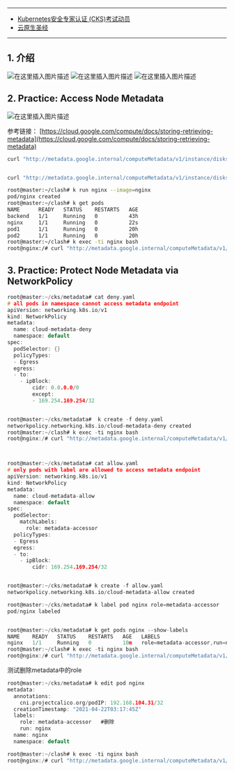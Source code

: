 

---

 - [Kubernetes安全专家认证 (CKS)考试动员](https://ghostwritten.blog.csdn.net/article/details/112358241)
 - [云原生圣经](https://ghostwritten.blog.csdn.net/article/details/108562082)

----
## 1. 介绍
![在这里插入图片描述](https://i-blog.csdnimg.cn/blog_migrate/0c0035f1e628c387d06959d1e8dec708.png)
![在这里插入图片描述](https://i-blog.csdnimg.cn/blog_migrate/c1be000e171434d7cf769bb7163d9c50.png)
![在这里插入图片描述](https://i-blog.csdnimg.cn/blog_migrate/19a37f5f1596cb5349f7a1bd426e6a68.png)
## 2. Practice: Access Node Metadata
![在这里插入图片描述](https://i-blog.csdnimg.cn/blog_migrate/085739c4ceb0569ca81eee981abd68aa.png)

参考链接：
[https://cloud.google.com/compute/docs/storing-retrieving-metadata](https://cloud.google.com/compute/docs/storing-retrieving-metadata)
```bash
curl "http://metadata.google.internal/computeMetadata/v1/instance/disks/" -H "Metadata-Flavor: Google"


curl "http://metadata.google.internal/computeMetadata/v1/instance/disks/0/" -H "Metadata-Flavor: Google"

root@master:~/clash# k run nginx --image=nginx
pod/nginx created
root@master:~/clash# k get pods
NAME      READY   STATUS    RESTARTS   AGE
backend   1/1     Running   0          43h
nginx     1/1     Running   0          22s
pod1      1/1     Running   0          20h
pod2      1/1     Running   0          20h
root@master:~/clash# k exec -ti nginx bash
root@nginx:/# curl "http://metadata.google.internal/computeMetadata/v1/instance/disks/" -H "Metadata-Flavor: Google"


```
## 3. Practice: Protect Node Metadata via NetworkPolicy

```c
root@master:~/cks/metadata# cat deny.yaml
# all pods in namespace cannot access metadata endpoint
apiVersion: networking.k8s.io/v1
kind: NetworkPolicy
metadata:
  name: cloud-metadata-deny
  namespace: default
spec:
  podSelector: {}
  policyTypes:
  - Egress
  egress:
  - to:
    - ipBlock:
        cidr: 0.0.0.0/0
        except:
        - 169.254.169.254/32


root@master:~/cks/metadata#  k create -f deny.yaml 
networkpolicy.networking.k8s.io/cloud-metadata-deny created
root@master:~/clash# k exec -ti nginx bash
root@nginx:/# curl "http://metadata.google.internal/computeMetadata/v1/instance/disks/" -H "Metadata-Flavor: Google"         ## 卡住



root@master:~/cks/metadata# cat allow.yaml
# only pods with label are allowed to access metadata endpoint
apiVersion: networking.k8s.io/v1
kind: NetworkPolicy
metadata:
  name: cloud-metadata-allow
  namespace: default
spec:
  podSelector:
    matchLabels:
      role: metadata-accessor
  policyTypes:
  - Egress
  egress:
  - to:
    - ipBlock:
        cidr: 169.254.169.254/32


root@master:~/cks/metadata# k create -f allow.yaml 
networkpolicy.networking.k8s.io/cloud-metadata-allow created

root@master:~/cks/metadata# k label pod nginx role=metadata-accessor
pod/nginx labeled


root@master:~/cks/metadata# k get pods nginx --show-labels
NAME    READY   STATUS    RESTARTS   AGE   LABELS
nginx   1/1     Running   0          10m   role=metadata-accessor,run=nginx
root@master:~/clash# k exec -ti nginx bash
root@nginx:/# curl "http://metadata.google.internal/computeMetadata/v1/instance/disks/" -H "Metadata-Flavor: Google"  #正常访问

```

测试删除metadata中的role
```c
root@master:~/cks/metadata# k edit pod nginx
metadata:
  annotations:
    cni.projectcalico.org/podIP: 192.168.104.31/32
  creationTimestamp: "2021-04-22T03:17:45Z"
  labels:
    role: metadata-accessor   #删除
    run: nginx
  name: nginx
  namespace: default

root@master:~/clash# k exec -ti nginx bash
root@nginx:/# curl "http://metadata.google.internal/computeMetadata/v1/instance/disks/" -H "Metadata-Flavor: Google"  #卡住无法访问
```

